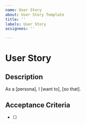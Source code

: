 ```yaml
---
name: User Story
about: User Story Template
title: ''
labels: User Story
assignees: ''

---
```


# User Story

## Description
As a [persona], I [want to], [so that].

## Acceptance Criteria
- [ ]
